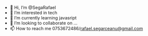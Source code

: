 - 👋 Hi, I’m @SegaRafael
- 👀 I’m interested in tech
- 🌱 I’m currently learning javasript
- 💞️ I’m looking to collaborate on ...
- 📫 How to reach me 0753672486/rafael.segarceanu@gmail.com

<!---
SegaRafael/SegaRafael is a ✨ special ✨ repository because its `README.md` (this file) appears on your GitHub profile.
You can click the Preview link to take a look at your changes.
--->
